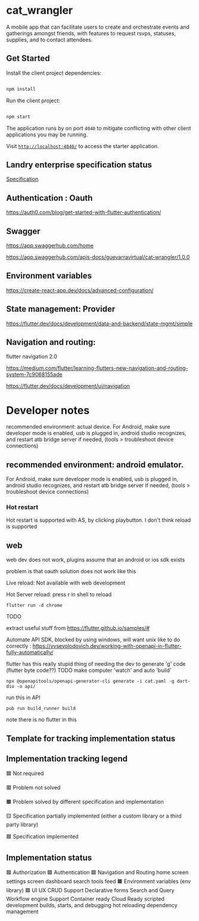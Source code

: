 # cat_wrangler




A mobile app that can facilitate users to create and orchestrate events and gatherings amongst friends, with features to request rsvps, statuses, supplies, and to contact attendees.

## Get Started



Install the client project dependencies:



```bash

npm install

```



Run the client project:



```bash

npm start

```



The application runs by on port `4040` to mitigate conflicting with other client applications you may be running.



Visit [`http://localhost:4040/`](http://localhost:4040/) to access the starter application.









  ## Landry enterprise specification status
  [Specification](https://github.com/MiLandry/Landry-Enterprise-Specification)









## Authentication : Oauth

https://auth0.com/blog/get-started-with-flutter-authentication/



## Swagger

https://app.swaggerhub.com/home

https://app.swaggerhub.com/apis-docs/guevarravirtual/cat-wrangler/1.0.0



## Environment variables

https://create-react-app.dev/docs/advanced-configuration/





## State management: Provider



https://flutter.dev/docs/development/data-and-backend/state-mgmt/simple



## Navigation and routing:

flutter navigation 2.0

https://medium.com/flutter/learning-flutters-new-navigation-and-routing-system-7c9068155ade

https://flutter.dev/docs/development/ui/navigation



# Developer notes

recommended environment: actual device. For Android, make sure developer mode is enabled, usb is plugged in, android studio recognizes, and restart atb bridge server if needed, (tools > troubleshoot device connections)




## recommended environment: android emulator.

For Android, make sure developer mode is enabled, usb is plugged in, android studio recognizes, and restart atb bridge server if needed, (tools > troubleshoot device connections)

### Hot restart

Hot restart is supported with AS, by clicking playbutton. I don't think reload is supported



## web

web dev does not work, plugins assume that an android or ios sdk exists



problem is that oauth solution does not work like this




Live reload: Not available with web development

Hot Server reload: press r in shell to reload

`flutter run -d chrome`



TODO



extract useful stuff from https://flutter.github.io/samples/#

Automate API SDK, blocked by using windows, will want unix like to do correctly : https://vvsevolodovich.dev/working-with-openapi-in-flutter-fully-automatically/






flutter has this really stupid thing of needing the dev to generate 'g' code (flutter byte code??) TODO make computer 'watch' and auto 'build'







`npx @openapitools/openapi-generator-cli generate -i cat.yaml -g dart-dio -o api/`



run this in API



`pub run build_runner build`



note there is no flutter in this



## Template for tracking implementation status





## Implementation tracking legend

🟦 Not required

🟥 Problem not solved

🟧 Problem solved by different specification and implementation

🟨 Specification partially implemented (either a custom library or a third party library)

🟩 Specification implemented





## Implementation status


🟩 Authorization
🟩 Authentication
🟩 Navigation and Routing
  home screen
    settings screen
    dashboard
    search tools
    feed
🟧 Environment variables (env library)
🟩 UI UX
CRUD Support
 Declarative forms
Search and Query
Workflow engine Support
Container ready
Cloud Ready
scripted development builds, starts, and debugging
hot reloading
dependency management


